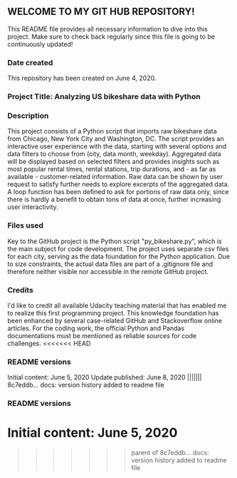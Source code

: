 ## WELCOME TO MY GIT HUB REPOSITORY! ##

This README file provides all necessary information to dive into this project. Make sure to check back regularly since this file is going to be continuously updated!

### Date created
This repository has been created on June 4, 2020.

### Project Title: Analyzing US bikeshare data with Python ###

### Description
This project consists of a Python script that imports raw bikeshare data from Chicago, New York City and Washington, DC. The script provides an interactive user experience with the data, starting with several options and data filters to choose from (city, data month, weekday). Aggregated data will be displayed based on selected filters and provides insights such as most popular rental times, rental stations, trip durations, and - as far as available - customer-related information. Raw data can be shown by user request to satisfy further needs to explore excerpts of the aggregated data. A loop function has been defined to ask for portions of raw data only, since there is hardly a benefit to obtain tons of data at once, further increasing user interactivity.

### Files used
Key to the GitHub project is the Python script "py_bikeshare.py", which is the main subject for code development. The project uses separate csv files for each city, serving as the data foundation for the Python application. Due to size constraints, the actual data files are part of a .gitignore file and therefore neither visible nor accessible in the remote GitHub project.

### Credits
I'd like to credit all available Udacity teaching material that has enabled me to realize this first programming project. This knowledge foundation has been enhanced by several case-related GitHub and Stackoverflow online articles. For the coding work, the official Python and Pandas documentations must be mentioned as reliable sources for code challenges.
<<<<<<< HEAD

### README versions
Initial content: June 5, 2020
Update published: June 8, 2020
||||||| 8c7eddb... docs: version history added to readme file

### README versions
Initial content: June 5, 2020
=======
>>>>>>> parent of 8c7eddb... docs: version history added to readme file
